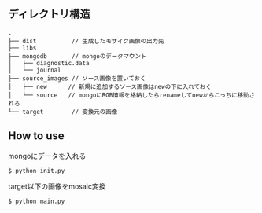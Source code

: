 ## ディレクトリ構造
```
.
├── dist          // 生成したモザイク画像の出力先
├── libs
├── mongodb       // mongoのデータマウント
│   ├── diagnostic.data
│   └── journal
├── source_images // ソース画像を置いておく
│   ├── new      // 新規に追加するソース画像はnewの下に入れておく
│   └── source   // mongoにRGB情報を格納したらrenameしてnewからこっちに移動される
└── target        // 変換元の画像
```

## How to use
mongoにデータを入れる
```
$ python init.py
```

target以下の画像をmosaic変換
```
$ python main.py
```